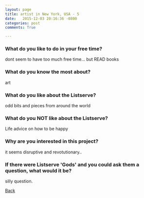 ```yaml
---
layout: page
title: artist in New York, USA - 5
date:   2015-12-03 20:16:36 -0800
categories: post
comments: True

---
```


### What do you like to do in your free time?
<p>dont seem to have too much free time... but READ books</p>

### What do you know the most about?
<p>art</p>

### What do you like about the Listserve?
<p>odd bits and pieces from around the world</p>

### What do you NOT like about the Listserve?
<p>Life advice on how to be happy</p>

### Why are you interested in this project?
<p>it seems disruptive and revotutionary..</p>

### If there were Listserve 'Gods' and you could ask them a question, what would it be?
<p>silly question.</p>

[Back][1]

[1]: /responders/all